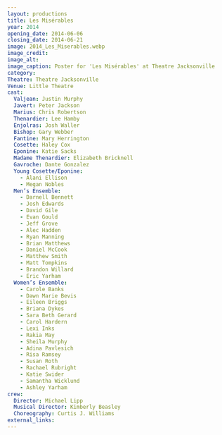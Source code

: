 ```yaml
---
layout: productions
title: Les Misérables
year: 2014
opening_date: 2014-06-06
closing_date: 2014-06-21
image: 2014_Les_Miserables.webp
image_credit: 
image_alt:
image_caption: Poster for 'Les Misérables' at Theatre Jacksonville 
category: 
Theatre: Theatre Jacksonville
Venue: Little Theatre
cast:
  Valjean: Justin Murphy
  Javert: Peter Jackson
  Marius: Chris Robertson
  Thenardier: Lee Hamby
  Enjolras: Josh Waller
  Bishop: Gary Webber
  Fantine: Mary Herrington
  Cosette: Haley Cox
  Eponine: Katie Sacks
  Madame Thenardier: Elizabeth Bricknell
  Gavroche: Dante Gonzalez
  Young Cosette/Eponine:
    - Alani Ellison
    - Megan Nobles
  Men’s Ensemble:
    - Darnell Bennett
    - Josh Edwards
    - David Gile
    - Evan Gould
    - Jeff Grove
    - Alec Hadden
    - Ryan Manning
    - Brian Matthews
    - Daniel McCook
    - Matthew Smith
    - Matt Tompkins
    - Brandon Willard
    - Eric Yarham 
  Women’s Ensemble:
    - Carole Banks
    - Dawn Marie Bevis
    - Eileen Briggs
    - Briana Dykes
    - Sara Beth Gerard
    - Carol Hardern
    - Lexi Inks
    - Rakia May
    - Sheila Murphy
    - Adina Pavlesich
    - Risa Ramsey
    - Susan Roth
    - Rachael Rubright
    - Katie Swider
    - Samantha Wicklund
    - Ashley Yarham
crew:
  Director: Michael Lipp
  Musical Director: Kimberly Beasley
  Choreography: Curtis J. Williams 
external_links:
---
```


